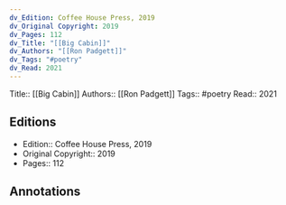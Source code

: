 ```yaml
---
dv_Edition: Coffee House Press, 2019
dv_Original Copyright: 2019
dv_Pages: 112
dv_Title: "[[Big Cabin]]"
dv_Authors: "[[Ron Padgett]]"
dv_Tags: "#poetry"
dv_Read: 2021
---
```

Title::  [[Big Cabin]]
Authors::  [[Ron Padgett]]
Tags::  #poetry 
Read::  2021

## Editions
- Edition::  Coffee House Press, 2019
- Original Copyright::  2019
- Pages::  112

## Annotations
